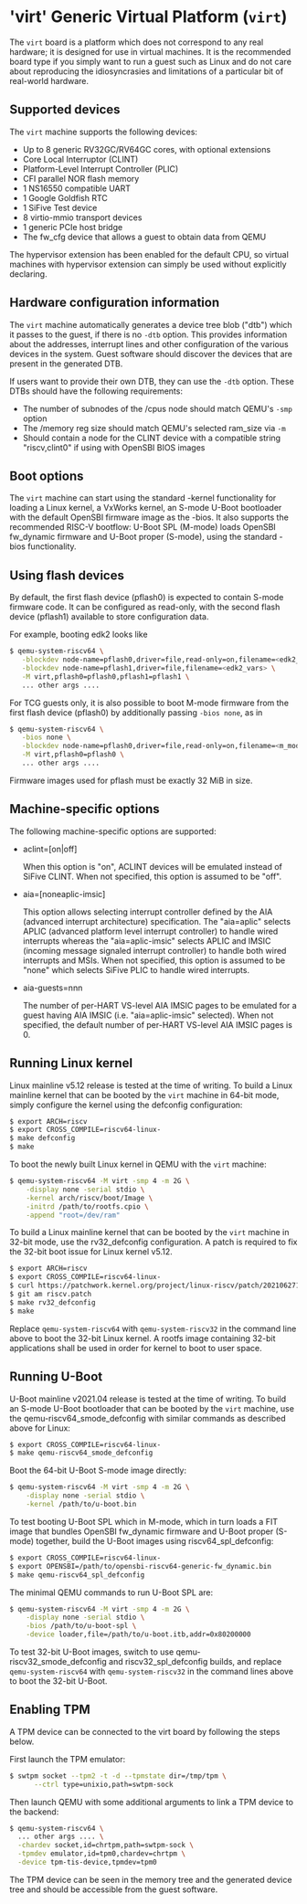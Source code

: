 # \'virt\' Generic Virtual Platform (`virt`)

The `virt` board is a platform which does not correspond to any real
hardware; it is designed for use in virtual machines. It is the
recommended board type if you simply want to run a guest such as Linux
and do not care about reproducing the idiosyncrasies and limitations of
a particular bit of real-world hardware.

## Supported devices

The `virt` machine supports the following devices:

-   Up to 8 generic RV32GC/RV64GC cores, with optional extensions
-   Core Local Interruptor (CLINT)
-   Platform-Level Interrupt Controller (PLIC)
-   CFI parallel NOR flash memory
-   1 NS16550 compatible UART
-   1 Google Goldfish RTC
-   1 SiFive Test device
-   8 virtio-mmio transport devices
-   1 generic PCIe host bridge
-   The fw_cfg device that allows a guest to obtain data from QEMU

The hypervisor extension has been enabled for the default CPU, so
virtual machines with hypervisor extension can simply be used without
explicitly declaring.

## Hardware configuration information

The `virt` machine automatically generates a device tree blob (\"dtb\")
which it passes to the guest, if there is no `-dtb` option. This
provides information about the addresses, interrupt lines and other
configuration of the various devices in the system. Guest software
should discover the devices that are present in the generated DTB.

If users want to provide their own DTB, they can use the `-dtb` option.
These DTBs should have the following requirements:

-   The number of subnodes of the /cpus node should match QEMU\'s `-smp`
    option
-   The /memory reg size should match QEMU's selected ram_size via `-m`
-   Should contain a node for the CLINT device with a compatible string
    \"riscv,clint0\" if using with OpenSBI BIOS images

## Boot options

The `virt` machine can start using the standard -kernel functionality
for loading a Linux kernel, a VxWorks kernel, an S-mode U-Boot
bootloader with the default OpenSBI firmware image as the -bios. It also
supports the recommended RISC-V bootflow: U-Boot SPL (M-mode) loads
OpenSBI fw_dynamic firmware and U-Boot proper (S-mode), using the
standard -bios functionality.

## Using flash devices

By default, the first flash device (pflash0) is expected to contain
S-mode firmware code. It can be configured as read-only, with the second
flash device (pflash1) available to store configuration data.

For example, booting edk2 looks like

``` bash
$ qemu-system-riscv64 \
   -blockdev node-name=pflash0,driver=file,read-only=on,filename=<edk2_code> \
   -blockdev node-name=pflash1,driver=file,filename=<edk2_vars> \
   -M virt,pflash0=pflash0,pflash1=pflash1 \
   ... other args ....
```

For TCG guests only, it is also possible to boot M-mode firmware from
the first flash device (pflash0) by additionally passing `-bios none`,
as in

``` bash
$ qemu-system-riscv64 \
   -bios none \
   -blockdev node-name=pflash0,driver=file,read-only=on,filename=<m_mode_code> \
   -M virt,pflash0=pflash0 \
   ... other args ....
```

Firmware images used for pflash must be exactly 32 MiB in size.

## Machine-specific options

The following machine-specific options are supported:

-   aclint=\[on\|off\]

    When this option is \"on\", ACLINT devices will be emulated instead
    of SiFive CLINT. When not specified, this option is assumed to be
    \"off\".

-   aia=\[noneaplic-imsic\]

    This option allows selecting interrupt controller defined by the AIA
    (advanced interrupt architecture) specification. The \"aia=aplic\"
    selects APLIC (advanced platform level interrupt controller) to
    handle wired interrupts whereas the \"aia=aplic-imsic\" selects
    APLIC and IMSIC (incoming message signaled interrupt controller) to
    handle both wired interrupts and MSIs. When not specified, this
    option is assumed to be \"none\" which selects SiFive PLIC to handle
    wired interrupts.

-   aia-guests=nnn

    The number of per-HART VS-level AIA IMSIC pages to be emulated for a
    guest having AIA IMSIC (i.e. \"aia=aplic-imsic\" selected). When not
    specified, the default number of per-HART VS-level AIA IMSIC pages
    is 0.

## Running Linux kernel

Linux mainline v5.12 release is tested at the time of writing. To build
a Linux mainline kernel that can be booted by the `virt` machine in
64-bit mode, simply configure the kernel using the defconfig
configuration:

``` bash
$ export ARCH=riscv
$ export CROSS_COMPILE=riscv64-linux-
$ make defconfig
$ make
```

To boot the newly built Linux kernel in QEMU with the `virt` machine:

``` bash
$ qemu-system-riscv64 -M virt -smp 4 -m 2G \
    -display none -serial stdio \
    -kernel arch/riscv/boot/Image \
    -initrd /path/to/rootfs.cpio \
    -append "root=/dev/ram"
```

To build a Linux mainline kernel that can be booted by the `virt`
machine in 32-bit mode, use the rv32_defconfig configuration. A patch is
required to fix the 32-bit boot issue for Linux kernel v5.12.

``` bash
$ export ARCH=riscv
$ export CROSS_COMPILE=riscv64-linux-
$ curl https://patchwork.kernel.org/project/linux-riscv/patch/20210627135117.28641-1-bmeng.cn@gmail.com/mbox/ > riscv.patch
$ git am riscv.patch
$ make rv32_defconfig
$ make
```

Replace `qemu-system-riscv64` with `qemu-system-riscv32` in the command
line above to boot the 32-bit Linux kernel. A rootfs image containing
32-bit applications shall be used in order for kernel to boot to user
space.

## Running U-Boot

U-Boot mainline v2021.04 release is tested at the time of writing. To
build an S-mode U-Boot bootloader that can be booted by the `virt`
machine, use the qemu-riscv64_smode_defconfig with similar commands as
described above for Linux:

``` bash
$ export CROSS_COMPILE=riscv64-linux-
$ make qemu-riscv64_smode_defconfig
```

Boot the 64-bit U-Boot S-mode image directly:

``` bash
$ qemu-system-riscv64 -M virt -smp 4 -m 2G \
    -display none -serial stdio \
    -kernel /path/to/u-boot.bin
```

To test booting U-Boot SPL which in M-mode, which in turn loads a FIT
image that bundles OpenSBI fw_dynamic firmware and U-Boot proper
(S-mode) together, build the U-Boot images using riscv64_spl_defconfig:

``` bash
$ export CROSS_COMPILE=riscv64-linux-
$ export OPENSBI=/path/to/opensbi-riscv64-generic-fw_dynamic.bin
$ make qemu-riscv64_spl_defconfig
```

The minimal QEMU commands to run U-Boot SPL are:

``` bash
$ qemu-system-riscv64 -M virt -smp 4 -m 2G \
    -display none -serial stdio \
    -bios /path/to/u-boot-spl \
    -device loader,file=/path/to/u-boot.itb,addr=0x80200000
```

To test 32-bit U-Boot images, switch to use qemu-riscv32_smode_defconfig
and riscv32_spl_defconfig builds, and replace `qemu-system-riscv64` with
`qemu-system-riscv32` in the command lines above to boot the 32-bit
U-Boot.

## Enabling TPM

A TPM device can be connected to the virt board by following the steps
below.

First launch the TPM emulator:

``` bash
$ swtpm socket --tpm2 -t -d --tpmstate dir=/tmp/tpm \
      --ctrl type=unixio,path=swtpm-sock
```

Then launch QEMU with some additional arguments to link a TPM device to
the backend:

``` bash
$ qemu-system-riscv64 \
  ... other args .... \
  -chardev socket,id=chrtpm,path=swtpm-sock \
  -tpmdev emulator,id=tpm0,chardev=chrtpm \
  -device tpm-tis-device,tpmdev=tpm0
```

The TPM device can be seen in the memory tree and the generated device
tree and should be accessible from the guest software.
